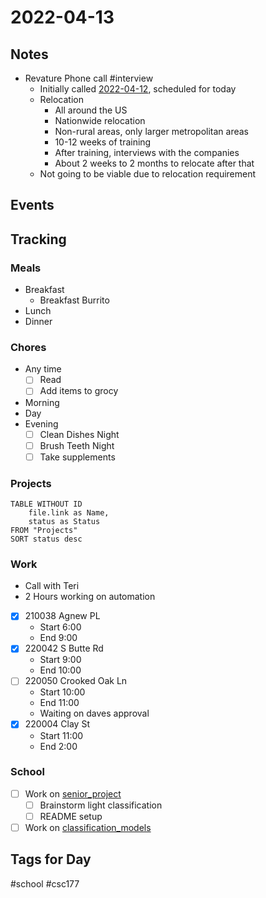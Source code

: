 # 2022-04-13
## Notes
- Revature Phone call #interview
	- Initially called [2022-04-12](2022-04-12.md), scheduled for today
	- Relocation
		- All around the US
		- Nationwide relocation
		- Non-rural areas, only larger metropolitan areas
		- 10-12 weeks of training
		- After training, interviews with the companies 
		- About 2 weeks to 2 months to relocate after that
	- Not going to be viable due to relocation requirement

## Events

## Tracking
### Meals
- Breakfast
	- Breakfast Burrito
- Lunch
- Dinner

### Chores
- Any time
	- [ ] Read
	- [ ] Add items to grocy
- Morning
- Day
- Evening
	- [ ] Clean Dishes Night
	- [ ] Brush Teeth Night
	- [ ] Take supplements

### Projects
```dataview
TABLE WITHOUT ID
	file.link as Name,
	status as Status
FROM "Projects"
SORT status desc
```

### Work
- Call with Teri
- 2 Hours working on automation

- [x] 210038 Agnew PL
	- Start 6:00
	- End 9:00
- [x] 220042 S Butte Rd
	- Start 9:00
	- End 10:00
- [ ] 220050 Crooked Oak Ln
	- Start 10:00
	- End 11:00
	- Waiting on daves approval
- [x] 220004 Clay St
	- Start 11:00
	- End 2:00
### School
- [ ] Work on [senior_project](../Projects/senior_project.md)
	- [ ] Brainstorm light classification
	- [ ] README setup
- [ ] Work on [classification_models](../Projects/classification_models.md)

## Tags for Day
#school #csc177